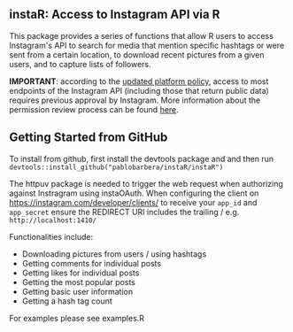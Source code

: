 instaR: Access to Instagram API via R
---------

This package provides a series of functions that allow R users to access Instagram's API to search for media that mention specific hashtags or were sent from a certain location, to download recent pictures from a given users, and to capture lists of followers.

__IMPORTANT__: according to the [updated platform policy](https://www.instagram.com/developer/changelog/), access to most endpoints of the Instagram API (including those that return public data) requires previous approval by Instagram. More information about the permission review process can be found [here](https://www.instagram.com/developer/review/). 

## Getting Started from GitHub
To install from github, first install the devtools package and and then run ``devtools::install_github("pablobarbera/instaR/instaR")``

The httpuv package is needed to trigger the web request when authorizing against Instragram using instaOAuth. When configuring the client on https://instagram.com/developer/clients/ to receive your `app_id` and `app_secret` ensure the REDIRECT URI includes the trailing / e.g. `http://localhost:1410/`

Functionalities include:
* Downloading pictures from users / using hashtags
* Getting comments for individual posts
* Getting likes for individual posts
* Getting the most popular posts
* Getting basic user information
* Getting a hash tag count

For examples please see examples.R

<script type="text/javascript">

  var _gaq = _gaq || [];
  _gaq.push(['_setAccount', 'UA-1191254-10']);
  _gaq.push(['_trackPageview']);

  (function() {
    var ga = document.createElement('script'); ga.type = 'text/javascript'; ga.async = true;
    ga.src = ('https:' == document.location.protocol ? 'https://ssl' : 'http://www') + '.google-analytics.com/ga.js';
    var s = document.getElementsByTagName('script')[0]; s.parentNode.insertBefore(ga, s);
  })();

</script>

